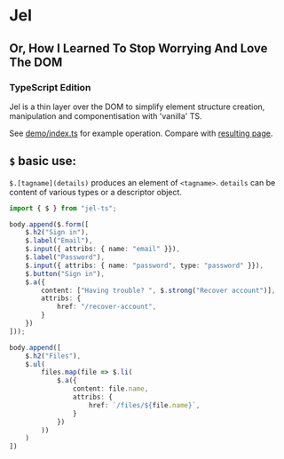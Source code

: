 # Jel
## Or, How I Learned To Stop Worrying And Love The DOM
### TypeScript Edition

Jel is a thin layer over the DOM to simplify element structure creation, manipulation and componentisation with 'vanilla' TS.

See [demo/index.ts](demo/index.ts) for example operation. Compare with [resulting page](https://aleta.codes/jel-ts-demo/).

## `$` basic use:

`$.[tagname](details)` produces an element of `<tagname>`. `details` can be content of various types or a descriptor object.

```ts
import { $ } from "jel-ts";

body.append($.form([
    $.h2("Sign in"),
    $.label("Email"),
    $.input({ attribs: { name: "email" }}),
    $.label("Password"),
    $.input({ attribs: { name: "password", type: "password" }}),
    $.button("Sign in"),
    $.a({
        content: ["Having trouble? ", $.strong("Recover account")],
        attribs: {
            href: "/recover-account",
        }
    })
]));

body.append([
    $.h2("Files"),
    $.ul(
        files.map(file => $.li(
            $.a({
                content: file.name,
                attribs: {
                    href: `/files/${file.name}`,
                }
            })
        ))
    )
])

```